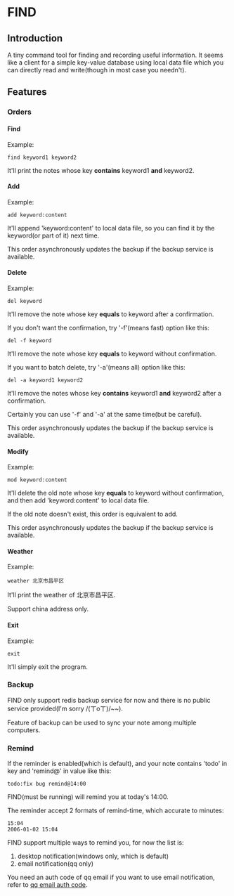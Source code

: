 # FIND
## Introduction
A tiny command tool for finding and recording useful information.
It seems like a client for a simple key-value database using local data file which you can directly read and write(though in most case you needn't).

## Features
### Orders
#### Find
Example:
```shell
find keyword1 keyword2
```
It'll print the notes whose key **contains** keyword1 **and** keyword2.

#### Add
Example:
```shell
add keyword:content
```
It'll append 'keyword:content' to local data file, so you can find it by the keyword(or part of it) next time.

This order asynchronously updates the backup if the backup service is available.

#### Delete
Example:
```shell
del keyword
```
It'll remove the note whose key **equals** to keyword after a confirmation.

If you don't want the confirmation, try '-f'(means fast) option like this:
```shell
del -f keyword
```
It'll remove the note whose key **equals** to keyword without confirmation.

If you want to batch delete, try '-a'(means all) option like this:
```shell
del -a keyword1 keyword2
```
It'll remove the notes whose key **contains** keyword1 **and** keyword2 after a confirmation.

Certainly you can use '-f' and '-a' at the same time(but be careful).

This order asynchronously updates the backup if the backup service is available.

#### Modify
Example:
```shell
mod keyword:content
```
It'll delete the old note whose key **equals** to keyword without confirmation, and then add 'keyword:content' to local data file.

If the old note doesn't exist, this order is equivalent to add.

This order asynchronously updates the backup if the backup service is available.

#### Weather
Example:
```shell
weather 北京市昌平区
```
It'll print the weather of 北京市昌平区.

Support china address only.

#### Exit
Example:
```shell
exit
```
It'll simply exit the program.

### Backup
FIND only support redis backup service for now and there is no public service provided(I'm sorry /(ㄒoㄒ)/~~).

Feature of backup can be used to sync your note among multiple computers.

### Remind
If the reminder is enabled(which is default), and your note contains 'todo' in key and 'remind@' in value like this:
```shell
todo:fix bug remind@14:00
```
FIND(must be running) will remind you at today's 14:00.

The reminder accept 2 formats of remind-time, which accurate to minutes:
```text
15:04
2006-01-02 15:04
```

FIND support multiple ways to remind you, for now the list is:
1. desktop notification(windows only, which is default)
2. email notification(qq only)

You need an auth code of qq email if you want to use email notification, refer to [qq email auth code](https://service.mail.qq.com/cgi-bin/help?subtype=1&id=28&no=1001256).